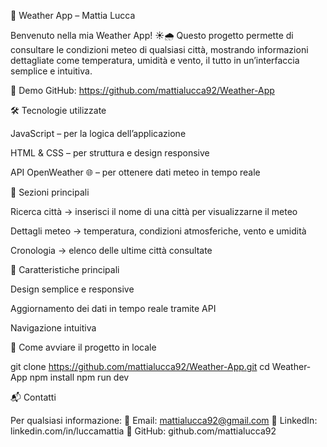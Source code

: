 📌 Weather App – Mattia Lucca

Benvenuto nella mia Weather App! ☀️🌧️ Questo progetto permette di consultare le condizioni meteo di qualsiasi città, mostrando informazioni dettagliate come temperatura, umidità e vento, il tutto in un’interfaccia semplice e intuitiva.

🔗 Demo
   GitHub: https://github.com/mattialucca92/Weather-App

🛠️ Tecnologie utilizzate

JavaScript – per la logica dell’applicazione

HTML & CSS – per struttura e design responsive

API OpenWeather 🌐 – per ottenere dati meteo in tempo reale

📂 Sezioni principali

Ricerca città → inserisci il nome di una città per visualizzarne il meteo

Dettagli meteo → temperatura, condizioni atmosferiche, vento e umidità

Cronologia → elenco delle ultime città consultate

🌟 Caratteristiche principali

Design semplice e responsive

Aggiornamento dei dati in tempo reale tramite API

Navigazione intuitiva

🚀 Come avviare il progetto in locale

git clone https://github.com/mattialucca92/Weather-App.git
cd Weather-App
npm install
npm run dev

📬 Contatti

Per qualsiasi informazione:
📧 Email: mattialucca92@gmail.com
💼 LinkedIn: linkedin.com/in/luccamattia
🐙 GitHub: github.com/mattialucca92
